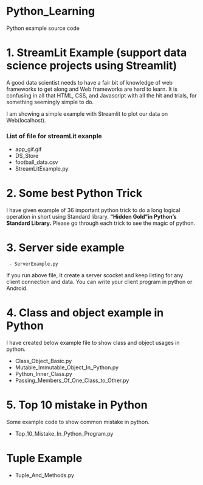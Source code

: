 # Python_Learning
Python example source code

# 1. StreamLit Example (support data science projects using Streamlit)

 A good data scientist needs to have a fair bit of knowledge of web frameworks to get along and Web frameworks are hard to learn. 
It is confusing in all that HTML, CSS, and Javascript with all the hit and trials, for something seemingly simple to do.
 
I am showing a simple example with Streamlit to plot our data on Web(localhost).
### List of file for streamLit exanple
- app_gif.gif
- DS_Store
- football_data.csv
- StreamLitExample.py
# 2. Some best Python Trick
I have given example of 36 important python trick to do a long logical operation in short using Standard library. **“Hidden Gold”in Python’s Standard Library.** Please go through each trick to see the magic of python. 

# 3. Server side example
     - ServerExample.py
If you run above file, It create a server scocket and keep listing for any client  connection
and data. You can write your client program in python or Android.

# 4. Class and object example in Python
I have created below example file to show class and object usages in python.
- Class_Object_Basic.py
- Mutable_Immutable_Object_In_Python.py
- Python_Inner_Class.py
- Passing_Members_Of_One_Class_to_Other.py
# 5. Top 10 mistake in Python
Some example code to show common mistake in python.
- Top_10_Mistake_In_Python_Program.py

# Tuple Example
  - Tuple_And_Methods.py

